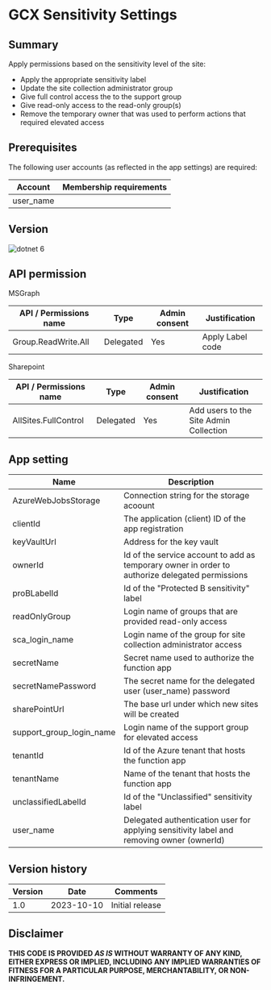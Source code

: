 # GCX Sensitivity Settings

## Summary

Apply permissions based on the sensitivity level of the site:
- Apply the appropriate sensitivity label
- Update the site collection administrator group
- Give full control access the to the support group
- Give read-only access to the read-only group(s)
- Remove the temporary owner that was used to perform actions that required elevated access
  
## Prerequisites

The following user accounts (as reflected in the app settings) are required:

| Account             | Membership requirements                                  |
| ------------------- | -------------------------------------------------------- |
| user_name           | |

## Version 

![dotnet 6](https://img.shields.io/badge/net6.0-blue.svg)

## API permission

MSGraph

| API / Permissions name    | Type        | Admin consent | Justification                       |
| ------------------------- | ----------- | ------------- | ----------------------------------- |
| Group.ReadWrite.All       | Delegated   | Yes           | Apply Label code                    | 

Sharepoint

| API / Permissions name    | Type      | Admin consent | Justification                          |
| ------------------------- | --------- | ------------- | -------------------------------------- |
| AllSites.FullControl      | Delegated | Yes           | Add users to the Site Admin Collection |

## App setting

| Name                     | Description                                                                   					          |
| ------------------------ | ------------------------------------------------------------------------------------------------ |
| AzureWebJobsStorage      | Connection string for the storage acoount                                     					          |
| clientId                 | The application (client) ID of the app registration                           					          |
| keyVaultUrl              | Address for the key vault                                                     					          |
| ownerId				           | Id of  the service account to add as temporary owner in order to authorize delegated permissions |
| proBLabelId              | Id of the "Protected B sensitivity" label                                                        |
| readOnlyGroup            | Login name of groups that are provided read-only access                                          |
| sca_login_name           | Login name of the group for site collection administrator access                                 |
| secretName               | Secret name used to authorize the function app                                					          |
| secretNamePassword       | The secret name for the delegated user (user_name) password                                      |
| sharePointUrl			       | The base url under which new sites will be created 	    						                            |
| support_group_login_name | Login name of the support group for elevated access                                              |
| tenantId                 | Id of the Azure tenant that hosts the function app                            					          |
| tenantName			         | Name of the tenant that hosts the function app                                					          |
| unclassifiedLabelId      | Id of the "Unclassified" sensitivity label                                                       |
| user_name                | Delegated authentication user for applying sensitivity label and removing owner (ownerId)        |

## Version history

Version|Date|Comments
-------|----|--------
1.0|2023-10-10|Initial release

## Disclaimer

**THIS CODE IS PROVIDED *AS IS* WITHOUT WARRANTY OF ANY KIND, EITHER EXPRESS OR IMPLIED, INCLUDING ANY IMPLIED WARRANTIES OF FITNESS FOR A PARTICULAR PURPOSE, MERCHANTABILITY, OR NON-INFRINGEMENT.**
